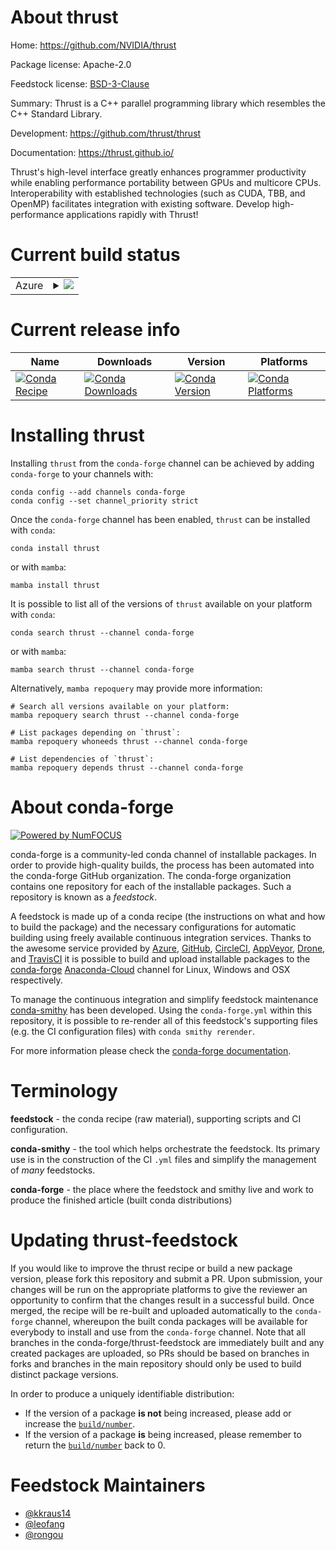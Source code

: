 About thrust
============

Home: https://github.com/NVIDIA/thrust

Package license: Apache-2.0

Feedstock license: [BSD-3-Clause](https://github.com/conda-forge/thrust-feedstock/blob/main/LICENSE.txt)

Summary: Thrust is a C++ parallel programming library which resembles the C++ Standard Library.

Development: https://github.com/thrust/thrust

Documentation: https://thrust.github.io/

Thrust's high-level interface greatly enhances programmer productivity while enabling
performance portability between GPUs and multicore CPUs. Interoperability with established
technologies (such as CUDA, TBB, and OpenMP) facilitates integration with existing software.
Develop high-performance applications rapidly with Thrust!


Current build status
====================


<table>
    
  <tr>
    <td>Azure</td>
    <td>
      <details>
        <summary>
          <a href="https://dev.azure.com/conda-forge/feedstock-builds/_build/latest?definitionId=9831&branchName=main">
            <img src="https://dev.azure.com/conda-forge/feedstock-builds/_apis/build/status/thrust-feedstock?branchName=main">
          </a>
        </summary>
        <table>
          <thead><tr><th>Variant</th><th>Status</th></tr></thead>
          <tbody><tr>
              <td>linux_64_c_compiler_version10cuda_compiler_version11.2cxx_compiler_version10</td>
              <td>
                <a href="https://dev.azure.com/conda-forge/feedstock-builds/_build/latest?definitionId=9831&branchName=main">
                  <img src="https://dev.azure.com/conda-forge/feedstock-builds/_apis/build/status/thrust-feedstock?branchName=main&jobName=linux&configuration=linux_64_c_compiler_version10cuda_compiler_version11.2cxx_compiler_version10" alt="variant">
                </a>
              </td>
            </tr><tr>
              <td>osx_64</td>
              <td>
                <a href="https://dev.azure.com/conda-forge/feedstock-builds/_build/latest?definitionId=9831&branchName=main">
                  <img src="https://dev.azure.com/conda-forge/feedstock-builds/_apis/build/status/thrust-feedstock?branchName=main&jobName=osx&configuration=osx_64_" alt="variant">
                </a>
              </td>
            </tr><tr>
              <td>win_64_cuda_compiler_version11.2</td>
              <td>
                <a href="https://dev.azure.com/conda-forge/feedstock-builds/_build/latest?definitionId=9831&branchName=main">
                  <img src="https://dev.azure.com/conda-forge/feedstock-builds/_apis/build/status/thrust-feedstock?branchName=main&jobName=win&configuration=win_64_cuda_compiler_version11.2" alt="variant">
                </a>
              </td>
            </tr>
          </tbody>
        </table>
      </details>
    </td>
  </tr>
</table>

Current release info
====================

| Name | Downloads | Version | Platforms |
| --- | --- | --- | --- |
| [![Conda Recipe](https://img.shields.io/badge/recipe-thrust-green.svg)](https://anaconda.org/conda-forge/thrust) | [![Conda Downloads](https://img.shields.io/conda/dn/conda-forge/thrust.svg)](https://anaconda.org/conda-forge/thrust) | [![Conda Version](https://img.shields.io/conda/vn/conda-forge/thrust.svg)](https://anaconda.org/conda-forge/thrust) | [![Conda Platforms](https://img.shields.io/conda/pn/conda-forge/thrust.svg)](https://anaconda.org/conda-forge/thrust) |

Installing thrust
=================

Installing `thrust` from the `conda-forge` channel can be achieved by adding `conda-forge` to your channels with:

```
conda config --add channels conda-forge
conda config --set channel_priority strict
```

Once the `conda-forge` channel has been enabled, `thrust` can be installed with `conda`:

```
conda install thrust
```

or with `mamba`:

```
mamba install thrust
```

It is possible to list all of the versions of `thrust` available on your platform with `conda`:

```
conda search thrust --channel conda-forge
```

or with `mamba`:

```
mamba search thrust --channel conda-forge
```

Alternatively, `mamba repoquery` may provide more information:

```
# Search all versions available on your platform:
mamba repoquery search thrust --channel conda-forge

# List packages depending on `thrust`:
mamba repoquery whoneeds thrust --channel conda-forge

# List dependencies of `thrust`:
mamba repoquery depends thrust --channel conda-forge
```


About conda-forge
=================

[![Powered by
NumFOCUS](https://img.shields.io/badge/powered%20by-NumFOCUS-orange.svg?style=flat&colorA=E1523D&colorB=007D8A)](https://numfocus.org)

conda-forge is a community-led conda channel of installable packages.
In order to provide high-quality builds, the process has been automated into the
conda-forge GitHub organization. The conda-forge organization contains one repository
for each of the installable packages. Such a repository is known as a *feedstock*.

A feedstock is made up of a conda recipe (the instructions on what and how to build
the package) and the necessary configurations for automatic building using freely
available continuous integration services. Thanks to the awesome service provided by
[Azure](https://azure.microsoft.com/en-us/services/devops/), [GitHub](https://github.com/),
[CircleCI](https://circleci.com/), [AppVeyor](https://www.appveyor.com/),
[Drone](https://cloud.drone.io/welcome), and [TravisCI](https://travis-ci.com/)
it is possible to build and upload installable packages to the
[conda-forge](https://anaconda.org/conda-forge) [Anaconda-Cloud](https://anaconda.org/)
channel for Linux, Windows and OSX respectively.

To manage the continuous integration and simplify feedstock maintenance
[conda-smithy](https://github.com/conda-forge/conda-smithy) has been developed.
Using the ``conda-forge.yml`` within this repository, it is possible to re-render all of
this feedstock's supporting files (e.g. the CI configuration files) with ``conda smithy rerender``.

For more information please check the [conda-forge documentation](https://conda-forge.org/docs/).

Terminology
===========

**feedstock** - the conda recipe (raw material), supporting scripts and CI configuration.

**conda-smithy** - the tool which helps orchestrate the feedstock.
                   Its primary use is in the construction of the CI ``.yml`` files
                   and simplify the management of *many* feedstocks.

**conda-forge** - the place where the feedstock and smithy live and work to
                  produce the finished article (built conda distributions)


Updating thrust-feedstock
=========================

If you would like to improve the thrust recipe or build a new
package version, please fork this repository and submit a PR. Upon submission,
your changes will be run on the appropriate platforms to give the reviewer an
opportunity to confirm that the changes result in a successful build. Once
merged, the recipe will be re-built and uploaded automatically to the
`conda-forge` channel, whereupon the built conda packages will be available for
everybody to install and use from the `conda-forge` channel.
Note that all branches in the conda-forge/thrust-feedstock are
immediately built and any created packages are uploaded, so PRs should be based
on branches in forks and branches in the main repository should only be used to
build distinct package versions.

In order to produce a uniquely identifiable distribution:
 * If the version of a package **is not** being increased, please add or increase
   the [``build/number``](https://docs.conda.io/projects/conda-build/en/latest/resources/define-metadata.html#build-number-and-string).
 * If the version of a package **is** being increased, please remember to return
   the [``build/number``](https://docs.conda.io/projects/conda-build/en/latest/resources/define-metadata.html#build-number-and-string)
   back to 0.

Feedstock Maintainers
=====================

* [@kkraus14](https://github.com/kkraus14/)
* [@leofang](https://github.com/leofang/)
* [@rongou](https://github.com/rongou/)

